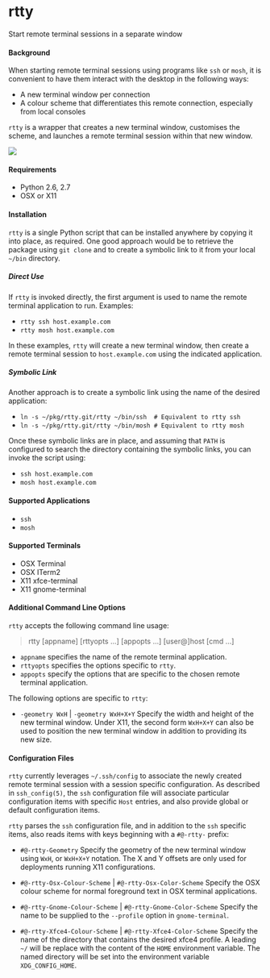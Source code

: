 rtty
====

Start remote terminal sessions in a separate window

#### Background

When starting remote terminal sessions using programs like `ssh` or `mosh`,
it is convenient to have them interact with the desktop in the following ways:

* A new terminal window per connection
* A colour scheme that differentiates this remote connection, especially
from local consoles

`rtty` is a wrapper that creates a new terminal window, customises the scheme,
and launches a remote terminal session within that new window.

![](https://raw2.github.com/earlchew/rtty/master/example.png)

#### Requirements

* Python 2.6, 2.7
* OSX or X11

#### Installation

`rtty` is a single Python script that can be installed anywhere by
copying it into place, as required. One good approach would be to
retrieve the package using `git clone` and to create a symbolic link
to it from your local `~/bin` directory.

##### Direct Use

If `rtty` is invoked directly, the first argument is used to name the
remote terminal application to run. Examples:

* `rtty ssh host.example.com`
* `rtty mosh host.example.com`

In these examples, `rtty` will create a new terminal window, then
create a remote terminal session to `host.example.com` using the
indicated application.

##### Symbolic Link

Another approach is to create a symbolic link using the name of the
desired application:

* `ln -s ~/pkg/rtty.git/rtty ~/bin/ssh  # Equivalent to rtty ssh`
* `ln -s ~/pkg/rtty.git/rtty ~/bin/mosh # Equivalent to rtty mosh`

Once these symbolic links are in place, and assuming that `PATH` is
configured to search the directory containing the symbolic links, you
can invoke the script using:

* `ssh host.example.com`
* `mosh host.example.com`

#### Supported Applications

* `ssh`
* `mosh`

#### Supported Terminals

* OSX Terminal
* OSX ITerm2
* X11 xfce-terminal
* X11 gnome-terminal

#### Additional Command Line Options

`rtty` accepts the following command line usage:

> rtty [appname] [rttyopts ...] [appopts ...] [user@]host [cmd ...]

* `appname` specifies the name of the remote terminal application.
* `rttyopts` specifies the options specific to `rtty`.
* `appopts` specify the options that are specific to the chosen
remote terminal application.

The following options are specific to `rtty`:

* `-geometry WxH` | `-geometry WxH+X+Y`
Specify the width and height of the new terminal window. Under X11,
the second form `WxH+X+Y` can also be used to position the new
terminal window in addition to providing its new size.

#### Configuration Files

`rtty` currently leverages `~/.ssh/config` to associate the newly
created remote terminal session with a session specific
configuration. As described in `ssh_config(5)`, the `ssh`
configuration file will associate particular configuration items with
specific `Host` entries, and also provide global or default
configuration items.

`rtty` parses the `ssh` configuration file, and in addition to the
`ssh` specific items, also reads items with keys beginning with a
`#@-rtty-` prefix:

* `#@-rtty-Geometry` Specify the geometry of the new terminal window using
`WxH`, or `WxH+X+Y` notation. The X and Y offsets are only used for
deployments running X11 configurations.

* `#@-rtty-Osx-Colour-Scheme` | `#@-rtty-Osx-Color-Scheme` Specify the OSX
colour scheme for normal foreground text in OSX terminal applications.

* `#@-rtty-Gnome-Colour-Scheme` | `#@-rtty-Gnome-Color-Scheme` Specify the
name to be supplied to the `--profile` option in `gnome-terminal`.

* `#@-rtty-Xfce4-Colour-Scheme` | `#@-rtty-Xfce4-Color-Scheme` Specify the
name of the directory that contains the desired xfce4 profile. A
leading `~/` will be replace with the content of the `HOME` environment
variable. The named directory will be set into the environment variable
`XDG_CONFIG_HOME`.
